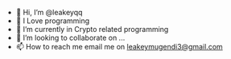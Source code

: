 - 👋 Hi, I’m @leakeyqq
- 👀 I Love programming
- 🌱 I’m currently in Crypto related programming
- 💞️ I’m looking to collaborate on ...
- 📫 How to reach me email me on leakeymugendi3@gmail.com

<!---
leakeyqq/leakeyqq is a ✨ special ✨ repository because its `README.md` (this file) appears on your GitHub profile.
You can click the Preview link to take a look at your changes.
--->
